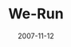 ---
layout: music 
title: "We-Run"
series: "Context"
date: 2007-11-12 
description: "If you&apos;ve been around here for more than five minutes or so, you might come to the conclusion that Crossroads is a pretty unusual place. But there&apos;s a method to our madness. That&apos;s why we&apos;re spending three weeks talking context for who we are, what we believe and why we do what we do. We hope to inform, inspire, answer some common questions and maybe even provoke some new ones. Stay tuned."
audio: "http://www.crossroads.net/audio/2007/2007_09_Context/Context_1_Run_11-11-07_Tome_webaudio.mp3"
audio-duration: "37:06"
---